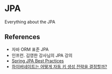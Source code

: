 # JPA

Everything about the JPA 

## References

- 자바 ORM 표준 JPA
- 인프런. 김영한 강사님의 JPA 강의
- [Spring JPA Best Practices](https://github.com/cheese10yun/spring-jpa-best-practices)
- [하이버네이트는 어떻게 자동 키 생성 전략을 결정할까?](https://www.popit.kr/%ED%95%98%EC%9D%B4%EB%B2%84%EB%84%A4%EC%9D%B4%ED%8A%B8%EB%8A%94-%EC%96%B4%EB%96%BB%EA%B2%8C-%EC%9E%90%EB%8F%99-%ED%82%A4-%EC%83%9D%EC%84%B1-%EC%A0%84%EB%9E%B5%EC%9D%84-%EA%B2%B0%EC%A0%95%ED%95%98/)
